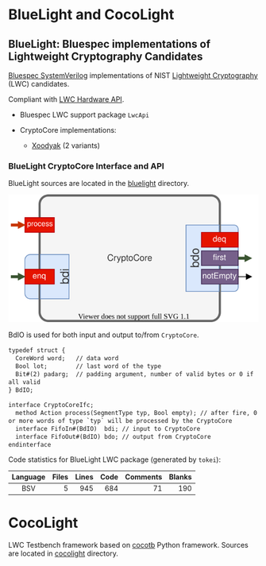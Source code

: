 # BlueLight and CocoLight

## BlueLight: Bluespec implementations of Lightweight Cryptography Candidates


[Bluespec SystemVerilog](https://github.com/B-Lang-org) implementations of NIST [Lightweight Cryptography](https://csrc.nist.gov/projects/lightweight-cryptography) (LWC) candidates.

Compliant with [LWC Hardware API](https://cryptography.gmu.edu/athena/LWC/LWC_HW_API.pdf).

- Bluespec LWC support package `LwcApi`

- CryptoCore implementations:
  - [Xoodyak](xoodyak) (2 variants)

### BlueLight CryptoCore Interface and API

BlueLight sources are located in the [bluelight](./bluelight) directory.

![CryptoCore Interface](docs/BlueLight_CryptoCoreIfc.svg)

BdIO is used for both input and output to/from `CryptoCore`.
```bsv
typedef struct {
  CoreWord word;   // data word
  Bool lot;        // last word of the type
  Bit#(2) padarg;  // padding argument, number of valid bytes or 0 if all valid
} BdIO;
```

```bsv
interface CryptoCoreIfc;
  method Action process(SegmentType typ, Bool empty); // after fire, 0 or more words of type `typ` will be processed by the CryptoCore
  interface FifoIn#(BdIO)  bdi; // input to CryptoCore
  interface FifoOut#(BdIO) bdo; // output from CryptoCore
endinterface
```


Code statistics for BlueLight LWC package (generated by `tokei`):


|  Language   | Files | Lines |       Code |   Comments |     Blanks |
|:-----------:|------:|------:|-----------:|-----------:|-----------:|
|      BSV    |     5 |  945  |       684  |        71  |        190 |


# CocoLight
LWC Testbench framework based on [cocotb](https://docs.cocotb.org/) Python framework. Sources are located in [cocolight](./cocolight) directory.
